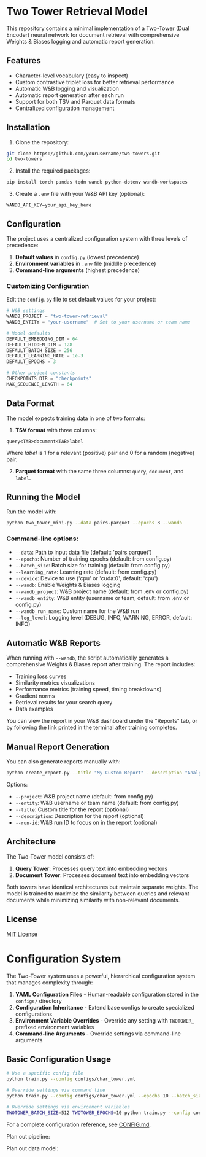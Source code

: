 # Two Tower Retrieval Model

This repository contains a minimal implementation of a Two-Tower (Dual Encoder) neural network for document retrieval with comprehensive Weights & Biases logging and automatic report generation.

## Features

- Character-level vocabulary (easy to inspect)
- Custom contrastive triplet loss for better retrieval performance
- Automatic W&B logging and visualization
- Automatic report generation after each run
- Support for both TSV and Parquet data formats
- Centralized configuration management

## Installation

1. Clone the repository:
```bash
git clone https://github.com/yourusername/two-towers.git
cd two-towers
```

2. Install the required packages:
```bash
pip install torch pandas tqdm wandb python-dotenv wandb-workspaces
```

3. Create a `.env` file with your W&B API key (optional):
```
WANDB_API_KEY=your_api_key_here
```

## Configuration

The project uses a centralized configuration system with three levels of precedence:

1. **Default values** in `config.py` (lowest precedence)
2. **Environment variables** in `.env` file (middle precedence)
3. **Command-line arguments** (highest precedence)

### Customizing Configuration

Edit the `config.py` file to set default values for your project:

```python
# W&B settings
WANDB_PROJECT = "two-tower-retrieval"
WANDB_ENTITY = "your-username"  # Set to your username or team name

# Model defaults
DEFAULT_EMBEDDING_DIM = 64
DEFAULT_HIDDEN_DIM = 128
DEFAULT_BATCH_SIZE = 256
DEFAULT_LEARNING_RATE = 1e-3
DEFAULT_EPOCHS = 3

# Other project constants
CHECKPOINTS_DIR = "checkpoints"
MAX_SEQUENCE_LENGTH = 64
```

## Data Format

The model expects training data in one of two formats:

1. **TSV format** with three columns:
```
query<TAB>document<TAB>label
```
Where *label* is 1 for a relevant (positive) pair and 0 for a random (negative) pair.

2. **Parquet format** with the same three columns: `query`, `document`, and `label`.

## Running the Model

Run the model with:

```bash
python two_tower_mini.py --data pairs.parquet --epochs 3 --wandb
```

### Command-line options:

- `--data`: Path to input data file (default: 'pairs.parquet')
- `--epochs`: Number of training epochs (default: from config.py)
- `--batch_size`: Batch size for training (default: from config.py)
- `--learning_rate`: Learning rate (default: from config.py)
- `--device`: Device to use ('cpu' or 'cuda:0', default: 'cpu')
- `--wandb`: Enable Weights & Biases logging
- `--wandb_project`: W&B project name (default: from .env or config.py)
- `--wandb_entity`: W&B entity (username or team, default: from .env or config.py)
- `--wandb_run_name`: Custom name for the W&B run
- `--log_level`: Logging level (DEBUG, INFO, WARNING, ERROR, default: INFO)

## Automatic W&B Reports

When running with `--wandb`, the script automatically generates a comprehensive Weights & Biases report after training. The report includes:

- Training loss curves
- Similarity metrics visualizations
- Performance metrics (training speed, timing breakdowns)
- Gradient norms
- Retrieval results for your search query
- Data examples

You can view the report in your W&B dashboard under the "Reports" tab, or by following the link printed in the terminal after training completes.

## Manual Report Generation

You can also generate reports manually with:

```bash
python create_report.py --title "My Custom Report" --description "Analysis of experiment results"
```

Options:
- `--project`: W&B project name (default: from config.py)
- `--entity`: W&B username or team name (default: from config.py)
- `--title`: Custom title for the report (optional)
- `--description`: Description for the report (optional)
- `--run-id`: W&B run ID to focus on in the report (optional)

## Architecture

The Two-Tower model consists of:
1. **Query Tower**: Processes query text into embedding vectors
2. **Document Tower**: Processes document text into embedding vectors

Both towers have identical architectures but maintain separate weights. The model is trained to maximize the similarity between queries and relevant documents while minimizing similarity with non-relevant documents.

## License

[MIT License](LICENSE)

# Configuration System

The Two-Tower system uses a powerful, hierarchical configuration system that manages complexity through:

1. **YAML Configuration Files** - Human-readable configuration stored in the `configs/` directory
2. **Configuration Inheritance** - Extend base configs to create specialized configurations
3. **Environment Variable Overrides** - Override any setting with `TWOTOWER_` prefixed environment variables
4. **Command-line Arguments** - Override settings via command-line arguments

## Basic Configuration Usage

```bash
# Use a specific config file
python train.py --config configs/char_tower.yml

# Override settings via command line
python train.py --config configs/char_tower.yml --epochs 10 --batch_size 512

# Override settings via environment variables
TWOTOWER_BATCH_SIZE=512 TWOTOWER_EPOCHS=10 python train.py --config configs/char_tower.yml
```

For a complete configuration reference, see [CONFIG.md](CONFIG.md).






Plan out pipeline: 




Plan out data model: 


